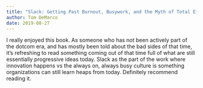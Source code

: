 ```yaml
---
title: "Slack: Getting Past Burnout, Busywork, and the Myth of Total Efficiency"
author: Tom DeMarco
date: 2019-08-27
---
```

I really enjoyed this book. As someone who has not been actively part of the dotcom era, and has mostly been told about the bad sides of that time, it’s refreshing to read something coming out of that time full of what are still essentially progressive ideas today. Slack as the part of the work where innovation happens vs the always on, always busy culture is something organizations can still learn heaps from today. Definitely recommend reading it.


